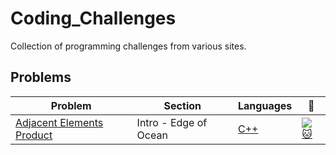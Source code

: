 # Coding_Challenges
Collection of programming challenges from various sites.

## Problems
| Problem | Section | Languages | :link: |
| - | - | - | - |
| [Adjacent Elements Product](https://github.com/WuydtsGithub/Coding_Challenges/tree/master/Code%20Fights/Adjacent%20Elements%20Product) | Intro - Edge of Ocean | [C++](https://github.com/WuydtsGithub/Coding_Challenges/blob/master/Code%20Fights/Adjacent%20Elements%20Product/AdjacentElementsProduct.cpp) | [![:cat:](https://alternative.me/icons/codefights.jpg)](https://app.codesignal.com/arcade/intro/level-2/xzKiBHjhoinnpdh6m) |

